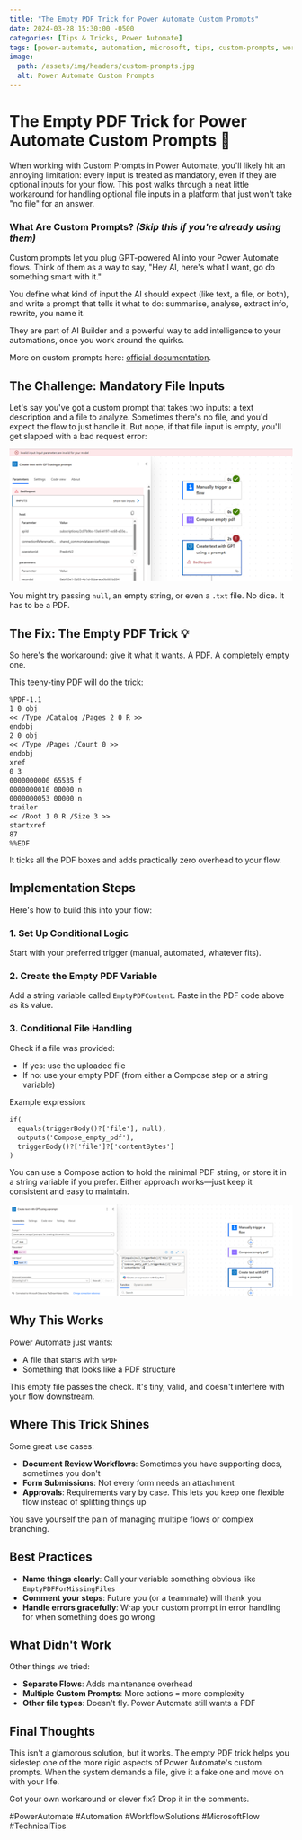 ```yaml
---
title: "The Empty PDF Trick for Power Automate Custom Prompts"
date: 2024-03-28 15:30:00 -0500
categories: [Tips & Tricks, Power Automate]
tags: [power-automate, automation, microsoft, tips, custom-prompts, workflow, solution]
image:
  path: /assets/img/headers/custom-prompts.jpg
  alt: Power Automate Custom Prompts
---
```


# The Empty PDF Trick for Power Automate Custom Prompts 🔧

When working with Custom Prompts in Power Automate, you'll likely hit an annoying limitation: every input is treated as mandatory, even if they are optional inputs for your flow. This post walks through a neat little workaround for handling optional file inputs in a platform that just won't take "no file" for an answer.

### What Are Custom Prompts? *(Skip this if you're already using them)*

Custom prompts let you plug GPT-powered AI into your Power Automate flows. Think of them as a way to say, "Hey AI, here's what I want, go do something smart with it."

You define what kind of input the AI should expect (like text, a file, or both), and write a prompt that tells it what to do: summarise, analyse, extract info, rewrite, you name it.

They are part of AI Builder and a powerful way to add intelligence to your automations, once you work around the quirks.

More on custom prompts here: [official documentation](https://learn.microsoft.com/en-us/ai-builder/use-a-custom-prompt-in-flow).

## The Challenge: Mandatory File Inputs

Let's say you've got a custom prompt that takes two inputs: a text description and a file to analyze. Sometimes there's no file, and you'd expect the flow to just handle it. But nope, if that file input is empty, you'll get slapped with a bad request error:

![Bad request error in Power Automate](/assets/img/posts/badrequest.png)

You might try passing `null`, an empty string, or even a `.txt` file. No dice. It has to be a PDF.

## The Fix: The Empty PDF Trick 💡

So here's the workaround: give it what it wants. A PDF. A completely empty one.

This teeny-tiny PDF will do the trick:

```plaintext
%PDF-1.1
1 0 obj
<< /Type /Catalog /Pages 2 0 R >>
endobj
2 0 obj
<< /Type /Pages /Count 0 >>
endobj
xref
0 3
0000000000 65535 f 
0000000010 00000 n 
0000000053 00000 n 
trailer
<< /Root 1 0 R /Size 3 >>
startxref
87
%%EOF
```

It ticks all the PDF boxes and adds practically zero overhead to your flow.

## Implementation Steps

Here's how to build this into your flow:

### 1. Set Up Conditional Logic  
Start with your preferred trigger (manual, automated, whatever fits).

### 2. Create the Empty PDF Variable  
Add a string variable called `EmptyPDFContent`. Paste in the PDF code above as its value.

### 3. Conditional File Handling  
Check if a file was provided:

- If yes: use the uploaded file
- If no: use your empty PDF (from either a Compose step or a string variable)

Example expression:

```plaintext
if(
  equals(triggerBody()?['file'], null),
  outputs('Compose_empty_pdf'),
  triggerBody()?['file']?['contentBytes']
)
```

You can use a Compose action to hold the minimal PDF string, or store it in a string variable if you prefer. Either approach works—just keep it consistent and easy to maintain.

![Screenshot of an example flow](/assets/img/posts/flow_example.png)

## Why This Works

Power Automate just wants:  
- A file that starts with `%PDF`  
- Something that looks like a PDF structure

This empty file passes the check. It's tiny, valid, and doesn't interfere with your flow downstream.

## Where This Trick Shines

Some great use cases:

- **Document Review Workflows**: Sometimes you have supporting docs, sometimes you don't  
- **Form Submissions**: Not every form needs an attachment  
- **Approvals**: Requirements vary by case. This lets you keep one flexible flow instead of splitting things up

You save yourself the pain of managing multiple flows or complex branching.

## Best Practices

- **Name things clearly**: Call your variable something obvious like `EmptyPDFForMissingFiles`  
- **Comment your steps**: Future you (or a teammate) will thank you  
- **Handle errors gracefully**: Wrap your custom prompt in error handling for when something does go wrong

## What Didn't Work

Other things we tried:

- **Separate Flows**: Adds maintenance overhead  
- **Multiple Custom Prompts**: More actions = more complexity  
- **Other file types**: Doesn't fly. Power Automate still wants a PDF

## Final Thoughts

This isn't a glamorous solution, but it works. The empty PDF trick helps you sidestep one of the more rigid aspects of Power Automate's custom prompts. When the system demands a file, give it a fake one and move on with your life.

Got your own workaround or clever fix? Drop it in the comments.

#PowerAutomate #Automation #WorkflowSolutions #MicrosoftFlow #TechnicalTips 